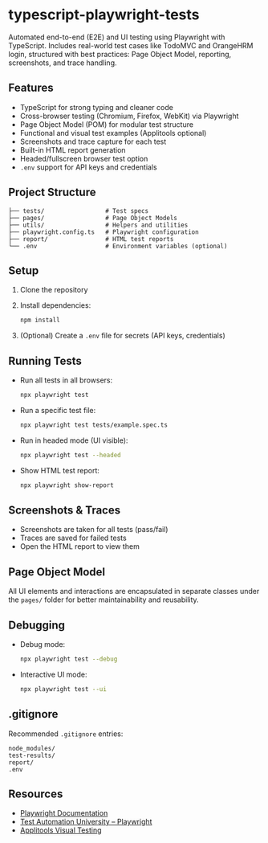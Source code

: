 # typescript-playwright-tests

Automated end-to-end (E2E) and UI testing using Playwright with TypeScript.
Includes real-world test cases like TodoMVC and OrangeHRM login, structured with best practices: Page Object Model, reporting, screenshots, and trace handling.

## Features
* TypeScript for strong typing and cleaner code
* Cross-browser testing (Chromium, Firefox, WebKit) via Playwright
* Page Object Model (POM) for modular test structure
* Functional and visual test examples (Applitools optional)
* Screenshots and trace capture for each test
* Built-in HTML report generation
* Headed/fullscreen browser test option
* `.env` support for API keys and credentials

## Project Structure
```
├── tests/                 # Test specs
├── pages/                 # Page Object Models
├── utils/                 # Helpers and utilities
├── playwright.config.ts   # Playwright configuration
├── report/                # HTML test reports
└── .env                   # Environment variables (optional)
```

## Setup

1. Clone the repository
2. Install dependencies:

   ```bash
   npm install
   ```
3. (Optional) Create a `.env` file for secrets (API keys, credentials)

## Running Tests

* Run all tests in all browsers:

  ```bash
  npx playwright test
  ```

* Run a specific test file:

  ```bash
  npx playwright test tests/example.spec.ts
  ```

* Run in headed mode (UI visible):

  ```bash
  npx playwright test --headed
  ```

* Show HTML test report:

  ```bash
  npx playwright show-report
  ```

## Screenshots & Traces

* Screenshots are taken for all tests (pass/fail)
* Traces are saved for failed tests
* Open the HTML report to view them

## Page Object Model

All UI elements and interactions are encapsulated in separate classes under the `pages/` folder for better maintainability and reusability.

## Debugging

* Debug mode:

  ```bash
  npx playwright test --debug
  ```

* Interactive UI mode:

  ```bash
  npx playwright test --ui
  ```

## .gitignore

Recommended `.gitignore` entries:

```
node_modules/
test-results/
report/
.env
```
## Resources

* [Playwright Documentation](https://playwright.dev/)
* [Test Automation University – Playwright](https://testautomationu.applitools.com/playwright-tutorial/)
* [Applitools Visual Testing](https://applitools.com/)

